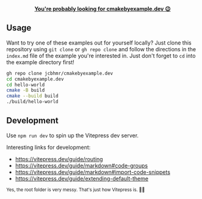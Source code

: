 <p align=center><b><a href="https://cmakebyexample.dev/">You're probably looking for cmakebyexample.dev 😉</a></b></p>

## Usage

Want to try one of these examples out for yourself locally? Just clone this
repository using `git clone` or `gh repo clone` and follow the directions in the
`index.md` file of the example you're interested in. Just don't forget to `cd`
into the example directory first!

```sh
gh repo clone jcbhmr/cmakebyexample.dev
cd cmakebyexample.dev
cd hello-world
cmake -B build
cmake --build build
./build/hello-world
```

## Development

Use `npm run dev` to spin up the Vitepress dev server.

Interesting links for development:

- https://vitepress.dev/guide/routing
- https://vitepress.dev/guide/markdown#code-groups
- https://vitepress.dev/guide/markdown#import-code-snippets
- https://vitepress.dev/guide/extending-default-theme

<sup>Yes, the root folder is very messy. That's just how Vitepress is. 🤷‍♂️</sup>
